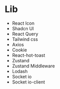 # Lib

- React Icon
- Shadcn UI
- React Query
- Tailwind css
- Axios
- Cookie
- React-hot-toast
- Zustand
- Zustand Middleware
- Lodash
- Socket io
- Socket io-client
